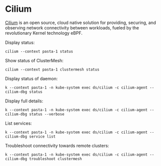 # Cilium

[Cilium](https://cilium.io/) is an open source, cloud native solution for providing, securing, and observing network connectivity between workloads, fueled by the revolutionary Kernel technology eBPF.

Display status:
```console
cilium --context pasta-1 status
```

Show status of ClusterMesh:
```
cilium --context pasta-1 clustermesh status
```

Display status of daemon:
```console
k --context pasta-1 -n kube-system exec ds/cilium -c cilium-agent -- cilium-dbg status
```

Display full details:
```console
k --context pasta-1 -n kube-system exec ds/cilium -c cilium-agent -- cilium-dbg status --verbose
```

List services:
```console
k --context pasta-1 -n kube-system exec ds/cilium -c cilium-agent -- cilium-dbg service list
```

Troubleshoot connectivity towards remote clusters:
```console
k --context pasta-1 -n kube-system exec ds/cilium -c cilium-agent -- cilium-dbg troubleshoot clustermesh
```
